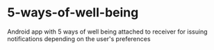 # 5-ways-of-well-being
Android app with 5 ways of well being attached to receiver for issuing notifications depending on the user's preferences
